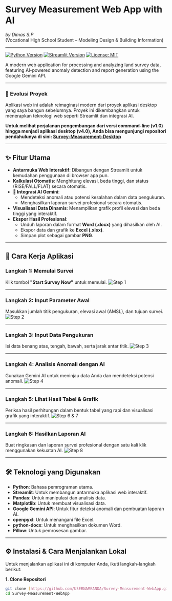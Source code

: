 # Survey Measurement Web App with AI
*by Dimas S.P*  
(Vocational High School Student – Modeling Design & Building Information)

---

[![Python Version](https://img.shields.io/badge/Python-3.9%2B-blue.svg)](https://python.org)
[![Streamlit Version](https://img.shields.io/badge/Streamlit-1.36-ff4b4b.svg)](https://streamlit.io)
[![License: MIT](https://img.shields.io/badge/License-MIT-yellow.svg)](https://opensource.org/licenses/MIT)

A modern web application for processing and analyzing land survey data, featuring AI-powered anomaly detection and report generation using the Google Gemini API.

---

### 📜 Evolusi Proyek

Aplikasi web ini adalah reimaginasi modern dari proyek aplikasi desktop yang saya bangun sebelumnya. Proyek ini dikembangkan untuk menerapkan teknologi web seperti Streamlit dan integrasi AI.

**Untuk melihat perjalanan pengembangan dari versi command-line (v1.0) hingga menjadi aplikasi desktop (v4.0), Anda bisa mengunjungi repositori pendahulunya di sini: [Survey-Measurement-Desktop](https://github.com/Dimas-SP08/Land-Measurement-code)**

---

## ✨ Fitur Utama

- **Antarmuka Web Interaktif**: Dibangun dengan Streamlit untuk kemudahan penggunaan di browser apa pun.
- **Kalkulasi Otomatis**: Menghitung elevasi, beda tinggi, dan status (RISE/FALL/FLAT) secara otomatis.
- **🤖 Integrasi AI Gemini**:
    - Mendeteksi anomali atau potensi kesalahan dalam data pengukuran.
    - Menghasilkan laporan survei profesional secara otomatis.
- **Visualisasi Data Dinamis**: Menampilkan grafik profil elevasi dan beda tinggi yang interaktif.
- **Ekspor Hasil Profesional**:
    - Unduh laporan dalam format **Word (.docx)** yang dihasilkan oleh AI.
    - Ekspor data dan grafik ke **Excel (.xlsx)**.
    - Simpan plot sebagai gambar **PNG**.

---

## 🚀 Cara Kerja Aplikasi

### Langkah 1: Memulai Survei
Klik tombol **"Start Survey Now"** untuk memulai.
![Step 1](v5/Image/_1_start.png)

---

### Langkah 2: Input Parameter Awal
Masukkan jumlah titik pengukuran, elevasi awal (AMSL), dan tujuan survei.
![Step 2](v5/Image/_2_data_init.png)

---

### Langkah 3: Input Data Pengukuran
Isi data benang atas, tengah, bawah, serta jarak antar titik.
![Step 3](v5/Image/_3_input_thread.png)

---

### Langkah 4: Analisis Anomali dengan AI
Gunakan Gemini AI untuk meninjau data Anda dan mendeteksi potensi anomali.
![Step 4](v5/Image/_4_Analyze_anomalies.png)

---

### Langkah 5: Lihat Hasil Tabel & Grafik
Periksa hasil perhitungan dalam bentuk tabel yang rapi dan visualisasi grafik yang interaktif.
![Step 6 & 7](v5/Image/_6_table.png)

---

### Langkah 6: Hasilkan Laporan AI
Buat ringkasan dan laporan survei profesional dengan satu kali klik menggunakan kekuatan AI.
![Step 8](v5/Image/_8_ai_report.png)

---

## 🛠️ Teknologi yang Digunakan
- **Python**: Bahasa pemrograman utama.
- **Streamlit**: Untuk membangun antarmuka aplikasi web interaktif.
- **Pandas**: Untuk manipulasi dan analisis data.
- **Matplotlib**: Untuk membuat visualisasi data.
- **Google Gemini API**: Untuk fitur deteksi anomali dan pembuatan laporan AI.
- **openpyxl**: Untuk menangani file Excel.
- **python-docx**: Untuk menghasilkan dokumen Word.
- **Pillow**: Untuk pemrosesan gambar.

---

## ⚙️ Instalasi & Cara Menjalankan Lokal

Untuk menjalankan aplikasi ini di komputer Anda, ikuti langkah-langkah berikut:

**1. Clone Repositori**
```bash
git clone [https://github.com/USERNAMEANDA/Survey-Measurement-WebApp.git](https://github.com/USERNAMEANDA/Survey-Measurement-WebApp.git)
cd Survey-Measurement-WebApp